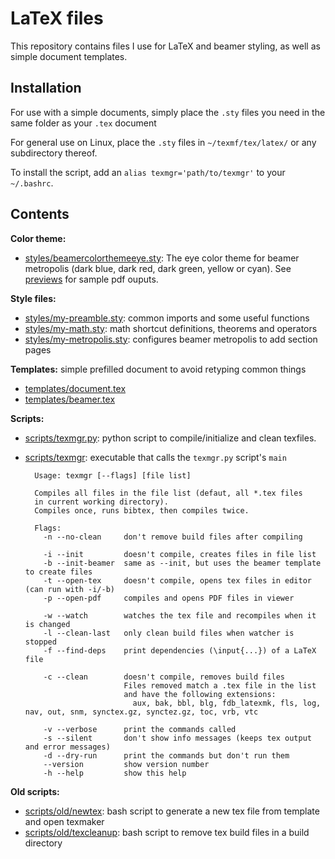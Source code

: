 # LaTeX files

This repository contains files I use for LaTeX and beamer styling, as well
as simple document templates.

## Installation

For use with a simple documents, simply place the `.sty` files you need in
the same folder as your `.tex` document

For general use on Linux, place the `.sty` files in `~/texmf/tex/latex/` or any subdirectory thereof.

To install the script, add an `alias texmgr='path/to/texmgr'` to your `~/.bashrc`.

## Contents

**Color theme:**
- [styles/beamercolorthemeeye.sty](./styles/beamercolorthemeeye.sty): The eye color theme for beamer metropolis (dark blue, dark red, dark green, yellow or cyan). See [previews](./previews) for sample pdf ouputs.

**Style files:**
- [styles/my-preamble.sty](./styles/my-preamble.sty): common imports and some useful functions
- [styles/my-math.sty](./styles/my-math.sty): math shortcut definitions, theorems and operators
- [styles/my-metropolis.sty](./styles/my-math.sty): configures beamer metropolis to add section pages

**Templates:** simple prefilled document to avoid retyping common things
- [templates/document.tex](./template/document.tex)
- [templates/beamer.tex](./template/document.tex)

**Scripts:**
- [scripts/texmgr.py](scripts/texmgr.py): python script to compile/initialize and clean texfiles.
- [scripts/texmgr](scripts/texmgr): executable that calls the `texmgr.py` script's `main`

		Usage: texmgr [--flags] [file list]

		Compiles all files in the file list (defaut, all *.tex files
		in current working directory).
		Compiles once, runs bibtex, then compiles twice.

		Flags:
		  -n --no-clean     don't remove build files after compiling

		  -i --init         doesn't compile, creates files in file list
		  -b --init-beamer  same as --init, but uses the beamer template to create files
		  -t --open-tex     doesn't compile, opens tex files in editor (can run with -i/-b)
		  -p --open-pdf     compiles and opens PDF files in viewer

		  -w --watch        watches the tex file and recompiles when it is changed
		  -l --clean-last   only clean build files when watcher is stopped
		  -f --find-deps    print dependencies (\input{...}) of a LaTeX file

		  -c --clean        doesn't compile, removes build files
		                    Files removed match a .tex file in the list
		                    and have the following extensions:
		                      aux, bak, bbl, blg, fdb_latexmk, fls, log, nav, out, snm, synctex.gz, synctez.gz, toc, vrb, vtc

		  -v --verbose      print the commands called
		  -s --silent       don't show info messages (keeps tex output and error messages)
		  -d --dry-run      print the commands but don't run them
		  --version         show version number
		  -h --help         show this help


**Old scripts:**
- [scripts/old/newtex](./scripts/old/newtex): bash script to generate a new tex file from template and open texmaker
- [scripts/old/texcleanup](./scripts/old/texcleanup): bash script to remove tex build files in a build directory

